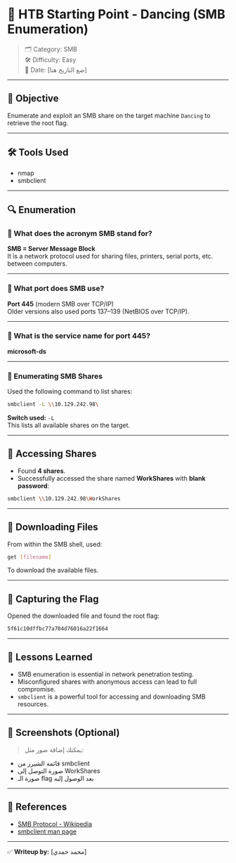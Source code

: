 # 🕺 HTB Starting Point - Dancing (SMB Enumeration)
> 🗂 Category: SMB  
> 🛠 Difficulty: Easy  
> 📅 Date: [ضع التاريخ هنا]

---

## 🎯 Objective  
Enumerate and exploit an SMB share on the target machine `Dancing` to retrieve the root flag.

---

## 🛠 Tools Used
- nmap
- smbclient

---

## 🔍 Enumeration

### 🔎 What does the acronym SMB stand for?
**SMB = Server Message Block**  
It is a network protocol used for sharing files, printers, serial ports, etc. between computers.

---

### 🔌 What port does SMB use?
**Port 445** (modern SMB over TCP/IP)  
Older versions also used ports 137–139 (NetBIOS over TCP/IP).

---

### 📡 What is the service name for port 445?
**microsoft-ds**

---

### 📂 Enumerating SMB Shares
Used the following command to list shares:
```bash
smbclient -L \\10.129.242.98\
```

**Switch used:** `-L`  
This lists all available shares on the target.

---

## 📁 Accessing Shares

- Found **4 shares**.
- Successfully accessed the share named **WorkShares** with **blank password**:
```bash
smbclient \\10.129.242.98\WorkShares
```

---

## 💾 Downloading Files

From within the SMB shell, used:
```bash
get [filename]
```
To download the available files.

---

## 🏁 Capturing the Flag

Opened the downloaded file and found the root flag:
```bash
5f61c10dffbc77a704d76016a22f1664
```

---

## 🧠 Lessons Learned

- SMB enumeration is essential in network penetration testing.
- Misconfigured shares with anonymous access can lead to full compromise.
- `smbclient` is a powerful tool for accessing and downloading SMB resources.

---

## 📸 Screenshots (Optional)
> يمكنك إضافة صور مثل:
- قائمة الشيرز من smbclient
- صورة التوصل إلى WorkShares
- صورة الـ flag بعد الوصول إليه

---

## 🔗 References
- [SMB Protocol - Wikipedia](https://en.wikipedia.org/wiki/Server_Message_Block)
- [smbclient man page](https://www.samba.org/samba/docs/current/man-html/smbclient.1.html)

---

✅ **Writeup by:** [محمد حمدي]